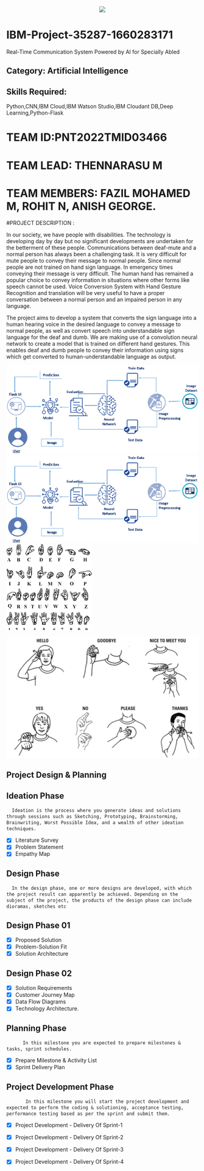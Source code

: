 <div align="center"><img src="https://user-images.githubusercontent.com/115576572/196229016-e13b9825-dc49-4dcc-b76f-ced72557d9f5.png">
 </br>                            

</div>

# IBM-Project-35287-1660283171
Real-Time Communication System Powered by AI for Specially Abled

## Category: Artificial Intelligence

## Skills Required:
Python,CNN,IBM Cloud,IBM Watson Studio,IBM Cloudant DB,Deep Learning,Python-Flask

# TEAM ID:PNT2022TMID03466

# TEAM LEAD: THENNARASU M

# TEAM MEMBERS: FAZIL MOHAMED M, ROHIT N, ANISH GEORGE.

#PROJECT DESCRIPTION :

In our society, we have people with disabilities. The technology is developing day by day but no significant developments are undertaken for the betterment of these people. Communications between deaf-mute and a normal person has always been a challenging task. It is very difficult for mute people to convey their message to normal people. Since normal people are not trained on hand sign language. In emergency times conveying their message is very difficult. The human hand has remained a popular choice to convey information in situations where other forms like speech cannot be used. Voice Conversion System with Hand Gesture Recognition and translation will be very useful to have a proper conversation between a normal person and an impaired person in any language.

The project aims to develop a system that converts the sign language into a human hearing voice in the desired language to convey a message to normal people, as well as convert speech into understandable sign language for the deaf and dumb. We are making use of a convolution neural network to create a model that is trained on different hand gestures. This enables deaf and dumb people to convey their information using signs which get converted to human-understandable language as output.

![images](https://github.com/Arasu-M/Extras/blob/main/image1.png)    ![images](https://github.com/Arasu-M/Extras/blob/main/image1.png)![images](https://github.com/Arasu-M/Extras/blob/main/image%203.png)

![images](https://github.com/Arasu-M/Extras/blob/main/image%204.jpg)  

## Project Design & Planning
## Ideation Phase

      Ideation is the process where you generate ideas and solutions through sessions such as Sketching, Prototyping, Brainstorming, Brainwriting, Worst Possible Idea, and a wealth of other ideation techniques.
      
- [x] Literature Survey
- [x] Problem Statement
- [x] Empathy Map

## Design Phase 
      In the design phase, one or more designs are developed, with which the project result can apparently be achieved. Depending on the subject of the project, the products of the design phase can include dioramas, sketches etc

## Design Phase 01 
- [x] Proposed Solution
- [x] Problem-Solution Fit
- [x] Solution Architecture

## Design Phase 02 
- [x] Solution Requirements
- [x] Customer Journey Map
- [x] Data Flow Diagrams
- [x] Technology Architecture.
## Planning Phase 
          In this milestone you are expected to prepare milestones & tasks, sprint schedules.
- [x] Prepare Milestone & Activity List
- [x] Sprint Delivery Plan
## Project Development Phase 
           In this milestone you will start the project development and expected to perform the coding & solutioning, acceptance testing, performance testing based as per the sprint and submit them.
- [x] Project Development - Delivery Of Sprint-1
- [x] Project Development - Delivery Of Sprint-2
- [x] Project Development - Delivery Of Sprint-3
- [x] Project Development - Delivery Of Sprint-4
           








